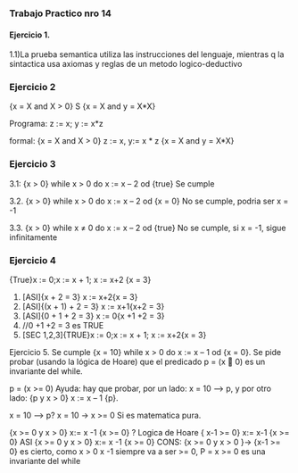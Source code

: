 ### Trabajo Practico nro 14
#### Ejercicio 1.
1.1)La prueba semantica utiliza las instrucciones del lenguaje, mientras q la sintactica usa axiomas y reglas de un metodo logico-deductivo

### Ejercicio 2
{x = X and X > 0} S {x = X and y = X*X}

Programa:
z := x;
y := x*z

formal:
{x = X and X > 0} z := x, y:= x * z {x = X and y = X*X}


### Ejercicio 3
3.1:  {x > 0} while x > 0 do x := x – 2 od {true}
Se cumple

3.2. {x > 0} while x > 0 do x := x – 2 od {x = 0}
No se cumple, podria ser x = -1

3.3. {x > 0} while x ≠ 0 do x := x – 2 od {true} 
No se cumple, si x = -1, sigue infinitamente

### Ejercicio 4
{True}x := 0;x := x + 1; x := x+2 {x = 3}
1. [ASI]{x + 2 = 3} x := x+2{x = 3}
2. [ASI]{(x + 1) + 2 = 3} x := x+1{x+2 = 3}
3. [ASI]{0 + 1 + 2 = 3} x := 0{x +1 +2 = 3}
4. //0 +1 +2 = 3 es TRUE
5. [SEC 1,2,3]{TRUE}x := 0;x := x + 1; x := x+2{x = 3}


Ejercicio 5. Se cumple {x = 10} while x > 0 do x := x – 1 od {x = 0}. Se pide probar (usando la 
lógica de Hoare) que el predicado p = (x  0) es un invariante del while.

 p = (x >= 0) 
 Ayuda: hay que probar, por un lado: x = 10 ⟶ p, y por otro lado: {p y x > 0} x := x – 1 {p}. 

 x = 10 ⟶ p?
 x = 10 -> x >= 0 Si es matematica pura.

 {x >= 0 y x > 0} x:= x -1 {x >= 0} ?
 Logica de Hoare
 { x-1 >= 0} x:= x-1 {x >= 0} ASI
 {x >= 0 y x > 0} x:= x -1 {x >= 0} CONS:
{x >= 0 y x > 0 }-> {x-1 >= 0} es cierto, como x > 0 x -1 siempre va a 
ser >= 0, 
P = x >= 0 es una invariante del while
